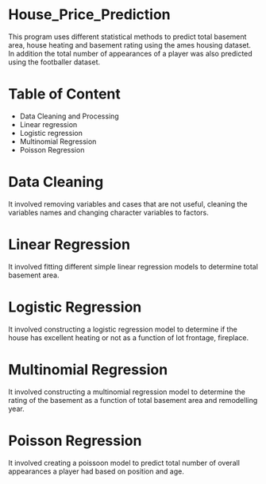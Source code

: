 # House_Price_Prediction
This program uses different statistical methods to predict total basement area, house heating and basement rating using the ames housing dataset. In addition the total number of appearances of a player was also predicted using the footballer dataset.
# Table of Content
- Data Cleaning and Processing
- Linear regression
- Logistic regression
- Multinomial Regression
- Poisson Regression
# Data Cleaning
It involved removing variables and cases that are not useful, cleaning the variables names and changing character variables to factors.
# Linear Regression
It involved fitting different simple linear regression models to determine total basement area.
# Logistic Regression
It involved constructing a logistic regression model to determine if the house has excellent heating or not as a function of lot frontage, fireplace.
# Multinomial Regression
It involved constructing a multinomial regression model to determine the rating of the basement as a function of total basement area and remodelling year.
# Poisson Regression
It involved creating a poissoon model to predict  total number of overall appearances a player had based on position and age.
